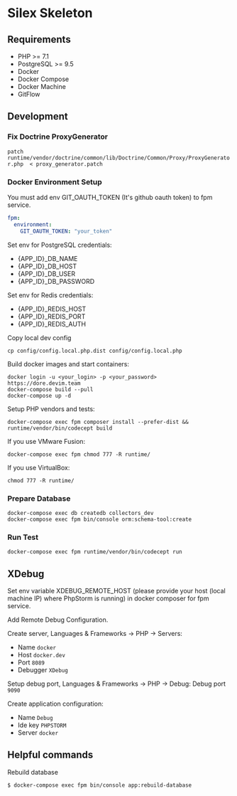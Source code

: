 Silex Skeleton
=============

## Requirements
   
- PHP >= 7.1
- PostgreSQL >= 9.5
- Docker
- Docker Compose
- Docker Machine
- GitFlow

## Development
### Fix Doctrine ProxyGenerator

```patch runtime/vendor/doctrine/common/lib/Doctrine/Common/Proxy/ProxyGenerator.php  < proxy_generator.patch```

### Docker Environment Setup

You must add env GIT_OAUTH_TOKEN (It's github oauth token) to fpm service.
``` yaml
fpm:
  environment:
    GIT_OAUTH_TOKEN: "your_token"
```

Set env for PostgreSQL credentials:
 - {APP_ID}_DB_NAME
 - {APP_ID}_DB_HOST
 - {APP_ID}_DB_USER
 - {APP_ID}_DB_PASSWORD

Set env for Redis credentials:
 - {APP_ID}_REDIS_HOST
 - {APP_ID}_REDIS_PORT
 - {APP_ID}_REDIS_AUTH

Copy local dev config

```
cp config/config.local.php.dist config/config.local.php
```

Build docker images and start containers:

```
docker login -u <your_login> -p <your_password> https://dore.devim.team
docker-compose build --pull
docker-compose up -d
```

Setup PHP vendors and tests:

```
docker-compose exec fpm composer install --prefer-dist && runtime/vendor/bin/codecept build
```

If you use VMware Fusion:

```
docker-compose exec fpm chmod 777 -R runtime/
```

If you use VirtualBox: 

```
chmod 777 -R runtime/
```

### Prepare Database

```
docker-compose exec db createdb collectors_dev
docker-compose exec fpm bin/console orm:schema-tool:create
```

### Run Test

```
docker-compose exec fpm runtime/vendor/bin/codecept run
```

## XDebug

Set env variable XDEBUG_REMOTE_HOST (please provide your host (local machine IP) where PhpStorm is running)
in docker composer for fpm service.

Add Remote Debug Configuration.

Create server, Languages & Frameworks -> PHP -> Servers:

  - Name `docker`
  - Host `docker.dev`
  - Port `8089`
  - Debugger `XDebug`

Setup debug port, Languages & Frameworks -> PHP -> Debug: Debug port `9090`

Create application configuration:
  - Name `Debug`
  - Ide key `PHPSTORM`
  - Server `docker`
  
## Helpful commands

Rebuild database

```
$ docker-compose exec fpm bin/console app:rebuild-database
```
